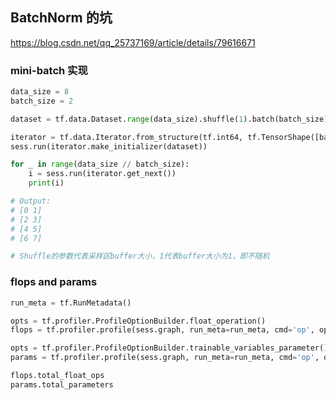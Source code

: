 ## BatchNorm 的坑

https://blog.csdn.net/qq_25737169/article/details/79616671

### mini-batch 实现

```python
data_size = 8
batch_size = 2

dataset = tf.data.Dataset.range(data_size).shuffle(1).batch(batch_size)

iterator = tf.data.Iterator.from_structure(tf.int64, tf.TensorShape([batch_size, ]))
sess.run(iterator.make_initializer(dataset))

for _ in range(data_size // batch_size):
    i = sess.run(iterator.get_next())
    print(i)

# Output:
# [0 1]
# [2 3]
# [4 5]
# [6 7]

# Shuffle的参数代表采样区buffer大小，1代表buffer大小为1，即不随机
```

### flops and params

```python
run_meta = tf.RunMetadata()

opts = tf.profiler.ProfileOptionBuilder.float_operation()    
flops = tf.profiler.profile(sess.graph, run_meta=run_meta, cmd='op', options=opts)

opts = tf.profiler.ProfileOptionBuilder.trainable_variables_parameter()    
params = tf.profiler.profile(sess.graph, run_meta=run_meta, cmd='op', options=opts)

flops.total_float_ops
params.total_parameters
```